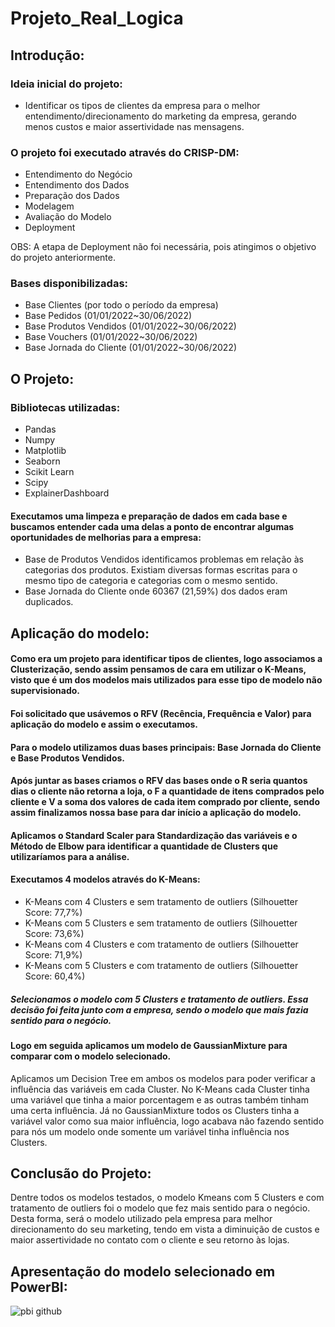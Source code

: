 # Projeto_Real_Logica
## Introdução:

### Ideia inicial do projeto:
+ Identificar os tipos de clientes da empresa para o melhor entendimento/direcionamento do marketing da empresa, gerando menos custos e maior assertividade nas mensagens.

### O projeto foi executado através do CRISP-DM:
+ Entendimento do Negócio
+ Entendimento dos Dados
+ Preparação dos Dados
+ Modelagem
+ Avaliação do Modelo
+ Deployment

OBS: A etapa de Deployment não foi necessária, pois atingimos o objetivo do projeto anteriormente.

### Bases disponibilizadas:
+ Base Clientes (por todo o período da empresa)
+ Base Pedidos (01/01/2022~30/06/2022)
+ Base Produtos Vendidos (01/01/2022~30/06/2022)
+ Base Vouchers (01/01/2022~30/06/2022)
+ Base Jornada do Cliente (01/01/2022~30/06/2022)

## O Projeto:

### Bibliotecas utilizadas:
+ Pandas
+ Numpy
+ Matplotlib
+ Seaborn
+ Scikit Learn
+ Scipy
+ ExplainerDashboard

#### Executamos uma limpeza e preparação de dados em cada base e buscamos entender cada uma delas a ponto de encontrar algumas oportunidades de melhorias para a empresa:
+ Base de Produtos Vendidos identificamos problemas em relação às categorias dos produtos. Existiam diversas formas escritas para o mesmo tipo de categoria e categorias com o mesmo sentido.
+ Base Jornada do Cliente onde 60367 (21,59%) dos dados eram duplicados.

## Aplicação do modelo:
#### Como era um projeto para identificar tipos de clientes, logo associamos a Clusterização, sendo assim pensamos de cara em utilizar o K-Means, visto que é um dos modelos mais utilizados para esse tipo de modelo não supervisionado.
#### Foi solicitado que usávemos o RFV (Recência, Frequência e Valor) para aplicação do modelo e assim o executamos.

#### Para o modelo utilizamos duas bases principais: Base Jornada do Cliente e Base Produtos Vendidos.
#### Após juntar as bases criamos o RFV das bases onde o R seria quantos dias o cliente não retorna a loja, o F a quantidade de itens comprados pelo cliente e V a soma dos valores de cada item comprado por cliente, sendo assim finalizamos nossa base para dar início a aplicação do modelo.
#### Aplicamos o Standard Scaler para Standardização das variáveis e o Método de Elbow para identificar a quantidade de Clusters que utilizaríamos para a análise.

#### Executamos 4 modelos através do K-Means:
+ K-Means com 4 Clusters e sem tratamento de outliers (Silhouetter Score: 77,7%)
+ K-Means com 5 Clusters e sem tratamento de outliers (Silhouetter Score: 73,6%)
+ K-Means com 4 Clusters e com tratamento de outliers (Silhouetter Score: 71,9%)
+ K-Means com 5 Clusters e com tratamento de outliers (Silhouetter Score: 60,4%)
##### Selecionamos o modelo com 5 Clusters e tratamento de outliers. Essa decisão foi feita junto com a empresa, sendo o modelo que mais fazia sentido para o negócio.

#### Logo em seguida aplicamos um modelo de GaussianMixture para comparar com o modelo selecionado.
Aplicamos um Decision Tree em ambos os modelos para poder verificar a influência das variáveis em cada Cluster. 
No K-Means cada Cluster tinha uma variável que tinha a maior porcentagem e as outras também tinham uma certa influência.
Já no GaussianMixture todos os Clusters tinha a variável valor como sua maior influência, logo acabava não fazendo sentido para nós um modelo onde somente um variável tinha influência nos Clusters.

## Conclusão do Projeto:
Dentre todos os modelos testados, o modelo Kmeans com 5 Clusters e com tratamento de outliers foi o modelo que fez mais sentido para o negócio. Desta forma, será o modelo utilizado pela empresa para melhor direcionamento do seu marketing, tendo em vista a diminuição de custos e maior assertividade no contato com o cliente e seu retorno às lojas.

## Apresentação do modelo selecionado em PowerBI:
![pbi github](https://user-images.githubusercontent.com/122547865/212483325-8bb7869d-dbc2-4b20-8882-99ec8e85623a.png)
